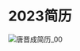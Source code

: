 # 2023简历

![唐晋成简历_00](https://csnotes.oss-cn-beijing.aliyuncs.com/photos/%E5%94%90%E6%99%8B%E6%88%90%E7%AE%80%E5%8E%86_00.png)